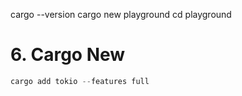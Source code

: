 cargo --version
cargo new playground
cd playground

# 6. Cargo New

```rust
cargo add tokio --features full
```
